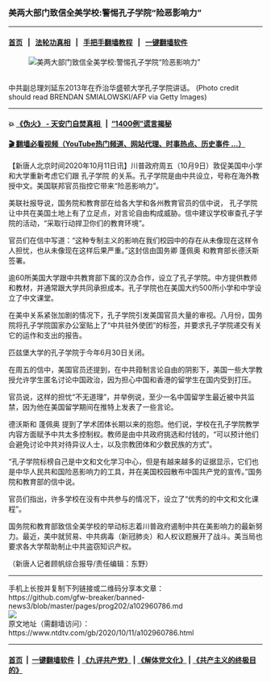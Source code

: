 ### 美两大部门致信全美学校:警惕孔子学院“险恶影响力”
------------------------

#### [首页](https://github.com/gfw-breaker/banned-news3/blob/master/README.md) &nbsp;&nbsp;|&nbsp;&nbsp; [法轮功真相](https://github.com/begood0513/basic/blob/master/README.md)  &nbsp;&nbsp;|&nbsp;&nbsp; [手把手翻墙教程](https://github.com/gfw-breaker/guides/wiki)  &nbsp;&nbsp;|&nbsp;&nbsp; [一键翻墙软件](https://github.com/gfw-breaker/nogfw/blob/master/README.md)  



<div><div class="featured_image">
 <figure>
  <img alt="美两大部门致信全美学校:警惕孔子学院“险恶影响力”" src="https://i.ntdtv.com/assets/uploads/2020/10/GettyImages-450858373-800x450.jpg"/>
 </figure><br/>
 <span class="caption">
  中共副总理刘延东2013年在乔治华盛顿大学孔子学院讲话。 (Photo credit should read BRENDAN SMIALOWSKI/AFP via Getty Images)
 </span>
</div>
</div><hr/>

#### 💥 [《伪火》 - 天安门自焚真相 ](http://158.247.195.190:10000/videos/blog/weihuo.html)&nbsp; |&nbsp; [“1400例”谎言揭秘  ](http://158.247.195.190:10000/videos/blog/jiexi1400.html)

#### [ 🎬  翻墙必看视频（YouTube热门频道、网站代理、时事热点、历史事件 ...）](https://github.com/gfw-breaker/links/blob/master/banned.md)

<div><div class="post_content" itemprop="articleBody">
 <p>
  【新唐人北京时间2020年10月11日讯】川普政府周五（10月9日）敦促美国中小学和大学重新考虑它们跟
  <ok href="https://www.ntdtv.com/gb/孔子学院.htm">
   孔子学院
  </ok>
  的关系。孔子学院是由中共设立，号称在海外教授中文。美国联邦官员指控它带来“险恶影响力”。
 </p>
 <p>
  美联社报导说，国务院和教育部在给各大学和各州教育官员的信中说，
  <ok href="https://www.ntdtv.com/gb/孔子学院.htm">
   孔子学院
  </ok>
  让中共在美国土地上有了立足点，对言论自由构成威胁。信中建议学校审查孔子学院的活动，“采取行动捍卫你们的教育环境”。
 </p>
 <p>
  官员们在信中写道：“这种专制主义的影响在我们校园中的存在从未像现在这样令人担忧，也从未像现在这样后果严重。”这封信由国务卿
  <ok href="https://www.ntdtv.com/gb/蓬佩奥.htm">
   蓬佩奥
  </ok>
  和教育部长德沃斯签署。
 </p>
 <p>
  逾60所美国大学跟中共教育部下属的汉办合作，设立了孔子学院。中方提供教师和教材，并通常跟大学共同承担成本。孔子学院也在美国大约500所小学和中学设立了中文课堂。
 </p>
 <p>
  在美中关系紧张加剧的情况下，孔子学院引发美国官员大量的审视。八月份，国务院将孔子学院国家办公室贴上了“中共驻外使团”的标签，并要求孔子学院递交有关它的运作和支出的报告。
 </p>
 <p>
  匹兹堡大学的孔子学院于今年6月30日关闭。
 </p>
 <p>
  在周五的信中，美国官员还提到，在中共箝制言论自由的阴影下，美国一些大学教授允许学生匿名讨论中国政治，因为担心中国和香港的留学生在国内受到打压。
 </p>
 <p>
  官员说，这样的担忧“不无道理”，并举例说，至少一名中国留学生最近被中共监禁，因为他在美国留学期间在推特上发表了一些言论。
 </p>
 <p>
  德沃斯和
  <ok href="https://www.ntdtv.com/gb/蓬佩奥.htm">
   蓬佩奥
  </ok>
  提到了学术团体长期以来的抱怨。他们说，学校在孔子学院教学内容方面赋予中共太多控制权。教师是由中共政府挑选和付钱的，“可以预计他们会避免讨论中共对待异议人士，以及宗教团体和少数民族的方式”。
 </p>
 <p>
  “孔子学院标榜自己是中文和文化学习中心，但是有越来越多的证据显示，它们也是中华人民共和国险恶影响力的工具，并在美国校园散布中国共产党的宣传。”国务院和教育部的信中说。
 </p>
 <p>
  官员们指出，许多学校在没有中共参与的情况下，设立了“优秀的的中文和文化课程”。
 </p>
 <p>
  国务院和教育部致信全美学校的举动标志着川普政府遏制中共在美影响力的最新努力。最近，美中就贸易、中共病毒（新冠肺炎）和人权议题展开了战斗。美当局也要求各大学帮助制止中共盗窃知识产权。
 </p>
 <p>
  （新唐人记者顾帆综合报导/责任编辑：东野）
 </p>
 <div class="single_ad">
 </div>
</div>
</div>
<hr/>
手机上长按并复制下列链接或二维码分享本文章：<br/>
https://github.com/gfw-breaker/banned-news3/blob/master/pages/prog202/a102960786.md <br/>
<a href='https://github.com/gfw-breaker/banned-news3/blob/master/pages/prog202/a102960786.md'><img src='https://github.com/gfw-breaker/banned-news3/blob/master/pages/prog202/a102960786.md.png'/></a> <br/>
原文地址（需翻墙访问）：https://www.ntdtv.com/gb/2020/10/11/a102960786.html


------------------------
#### [首页](https://github.com/gfw-breaker/banned-news3/blob/master/README.md) &nbsp;|&nbsp; [一键翻墙软件](https://github.com/gfw-breaker/nogfw/blob/master/README.md) &nbsp;| [《九评共产党》](https://github.com/gfw-breaker/9ping.md/blob/master/README.md#九评之一评共产党是什么) | [《解体党文化》](https://github.com/gfw-breaker/jtdwh.md/blob/master/README.md) | [《共产主义的终极目的》](https://github.com/gfw-breaker/gczydzjmd.md/blob/master/README.md)


<img src='http://gfw-breaker.win/banned-news3/pages/prog202/a102960786.md' width='0px' height='0px'/>